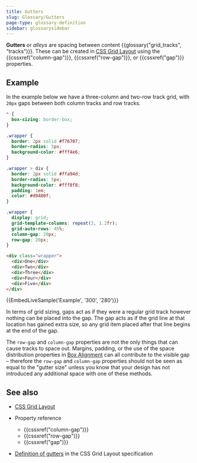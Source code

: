 ```yaml
---
title: Gutters
slug: Glossary/Gutters
page-type: glossary-definition
sidebar: glossarysidebar
---
```



**Gutters** or _alleys_ are spacing between content {{glossary("grid_tracks", "tracks")}}. These can be created in [CSS Grid Layout](/en-US/docs/Web/CSS/CSS_grid_layout) using the {{cssxref("column-gap")}}, {{cssxref("row-gap")}}, or {{cssxref("gap")}} properties.

## Example

In the example below we have a three-column and two-row track grid, with `20px` gaps between both column tracks and row tracks.

```css hidden
* {
  box-sizing: border-box;
}

.wrapper {
  border: 2px solid #f76707;
  border-radius: 5px;
  background-color: #fff4e6;
}

.wrapper > div {
  border: 2px solid #ffa94d;
  border-radius: 5px;
  background-color: #fff8f8;
  padding: 1em;
  color: #d9480f;
}
```

```css
.wrapper {
  display: grid;
  grid-template-columns: repeat(3, 1.2fr);
  grid-auto-rows: 45%;
  column-gap: 20px;
  row-gap: 20px;
}
```

```html
<div class="wrapper">
  <div>One</div>
  <div>Two</div>
  <div>Three</div>
  <div>Four</div>
  <div>Five</div>
</div>
```

{{EmbedLiveSample('Example', '300', '280')}}

In terms of grid sizing, gaps act as if they were a regular grid track however nothing can be placed into the gap. The gap acts as if the grid line at that location has gained extra size, so any grid item placed after that line begins at the end of the gap.

The `row-gap` and `column-gap` properties are not the only things that can cause tracks to space out. Margins, padding, or the use of the space distribution properties in [Box Alignment](/en-US/docs/Web/CSS/CSS_grid_layout/Box_alignment_in_grid_layout) can all contribute to the visible gap – therefore the `row-gap` and `column-gap` properties should not be seen as equal to the "gutter size" unless you know that your design has not introduced any additional space with one of these methods.

## See also

- [CSS Grid Layout](/en-US/docs/Web/CSS/CSS_grid_layout/Basic_concepts_of_grid_layout)
- Property reference

  - {{cssxref("column-gap")}}
  - {{cssxref("row-gap")}}
  - {{cssxref("gap")}}

- [Definition of gutters](https://drafts.csswg.org/css-grid/#gutters) in the CSS Grid Layout specification
